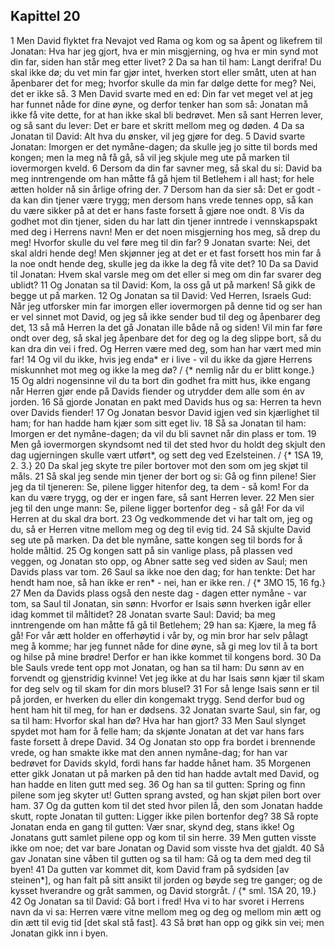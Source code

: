 ## Kapittel 20

1 Men David flyktet fra Nevajot ved Rama og kom og sa åpent og likefrem til Jonatan: Hva har jeg gjort, hva er min misgjerning, og hva er min synd mot din far, siden han står meg etter livet?
2 Da sa han til ham: Langt derifra! Du skal ikke dø; du vet min far gjør intet, hverken stort eller smått, uten at han åpenbarer det for meg; hvorfor skulle da min far dølge dette for meg? Nei, det er ikke så.
3 Men David svarte med en ed: Din far vet meget vel at jeg har funnet nåde for dine øyne, og derfor tenker han som så: Jonatan må ikke få vite dette, for at han ikke skal bli bedrøvet. Men så sant Herren lever, og så sant du lever: Det er bare et skritt mellom meg og døden.
4 Da sa Jonatan til David: Alt hva du ønsker, vil jeg gjøre for deg.
5 David svarte Jonatan: Imorgen er det nymåne-dagen; da skulle jeg jo sitte til bords med kongen; men la meg nå få gå, så vil jeg skjule meg ute på marken til iovermorgen kveld.
6 Dersom da din far savner meg, så skal du si: David ba meg inntrengende om han måtte få gå hjem til Betlehem i all hast; for hele ætten holder nå sin årlige ofring der.
7 Dersom han da sier så: Det er godt - da kan din tjener være trygg; men dersom hans vrede tennes opp, så kan du være sikker på at det er hans faste forsett å gjøre noe ondt.
8 Vis da godhet mot din tjener, siden du har latt din tjener inntrede i vennskapspakt med deg i Herrens navn! Men er det noen misgjerning hos meg, så drep du meg! Hvorfor skulle du vel føre meg til din far?
9 Jonatan svarte: Nei, det skal aldri hende deg! Men skjønner jeg at det er et fast forsett hos min far å la noe ondt hende deg, skulle jeg da ikke la deg få vite det?
10 Da sa David til Jonatan: Hvem skal varsle meg om det eller si meg om din far svarer deg ublidt?
11 Og Jonatan sa til David: Kom, la oss gå ut på marken! Så gikk de begge ut på marken.
12 Og Jonatan sa til David: Ved Herren, Israels Gud: Når jeg utforsker min far imorgen eller iovermorgen på denne tid og ser han er vel sinnet mot David, og jeg så ikke sender bud til deg og åpenbarer deg det,
13 så må Herren la det gå Jonatan ille både nå og siden! Vil min far føre ondt over deg, så skal jeg åpenbare det for deg og la deg slippe bort, så du kan dra din vei i fred. Og Herren være med deg, som han har vært med min far!
14 Og vil du ikke, hvis jeg enda* er i live - vil du ikke da gjøre Herrens miskunnhet mot meg og ikke la meg dø? / {* nemlig når du er blitt konge.}
15 Og aldri nogensinne vil du ta bort din godhet fra mitt hus, ikke engang når Herren gjør ende på Davids fiender og utrydder dem alle som én av jorden.
16 Så gjorde Jonatan en pakt med Davids hus og sa: Herren ta hevn over Davids fiender!
17 Og Jonatan besvor David igjen ved sin kjærlighet til ham; for han hadde ham kjær som sitt eget liv.
18 Så sa Jonatan til ham: Imorgen er det nymåne-dagen; da vil du bli savnet når din plass er tom.
19 Men gå iovermorgen skyndsomt ned til det sted hvor du holdt deg skjult den dag ugjerningen skulle vært utført*, og sett deg ved Ezelsteinen. / {* 1SA 19, 2. 3.}
20 Da skal jeg skyte tre piler bortover mot den som om jeg skjøt til måls.
21 Så skal jeg sende min tjener der bort og si: Gå og finn pilene! Sier jeg da til tjeneren: Se, pilene ligger hitenfor deg, ta dem - så kom! For da kan du være trygg, og der er ingen fare, så sant Herren lever.
22 Men sier jeg til den unge mann: Se, pilene ligger bortenfor deg - så gå! For da vil Herren at du skal dra bort.
23 Og vedkommende det vi har talt om, jeg og du, så er Herren vitne mellom meg og deg til evig tid.
24 Så skjulte David seg ute på marken. Da det ble nymåne, satte kongen seg til bords for å holde måltid.
25 Og kongen satt på sin vanlige plass, på plassen ved veggen, og Jonatan sto opp, og Abner satte seg ved siden av Saul; men Davids plass var tom.
26 Saul sa ikke noe den dag; for han tenkte: Det har hendt ham noe, så han ikke er ren* - nei, han er ikke ren. / {* 3MO 15, 16 fg.}
27 Men da Davids plass også den neste dag - dagen etter nymåne - var tom, sa Saul til Jonatan, sin sønn: Hvorfor er Isais sønn hverken igår eller idag kommet til måltidet?
28 Jonatan svarte Saul: David; ba meg inntrengende om han måtte få gå til Betlehem;
29 han sa: Kjære, la meg få gå! For vår ætt holder en offerhøytid i vår by, og min bror har selv pålagt meg å komme; har jeg funnet nåde for dine øyne, så gi meg lov til å ta bort og hilse på mine brødre! Derfor er han ikke kommet til kongens bord.
30 Da ble Sauls vrede tent opp mot Jonatan, og han sa til ham: Du sønn av en forvendt og gjenstridig kvinne! Vet jeg ikke at du har Isais sønn kjær til skam for deg selv og til skam for din mors blusel?
31 For så lenge Isais sønn er til på jorden, er hverken du eller din kongemakt trygg. Send derfor bud og hent ham hit til meg, for han er dødsens.
32 Jonatan svarte Saul, sin far, og sa til ham: Hvorfor skal han dø? Hva har han gjort?
33 Men Saul slynget spydet mot ham for å felle ham; da skjønte Jonatan at det var hans fars faste forsett å drepe David.
34 Og Jonatan sto opp fra bordet i brennende vrede, og han smakte ikke mat den annen nymåne-dag; for han var bedrøvet for Davids skyld, fordi hans far hadde hånet ham.
35 Morgenen etter gikk Jonatan ut på marken på den tid han hadde avtalt med David, og han hadde en liten gutt med seg.
36 Og han sa til gutten: Spring og finn pilene som jeg skyter ut! Gutten sprang avsted, og han skjøt pilen bort over ham.
37 Og da gutten kom til det sted hvor pilen lå, den som Jonatan hadde skutt, ropte Jonatan til gutten: Ligger ikke pilen bortenfor deg?
38 Så ropte Jonatan enda en gang til gutten: Vær snar, skynd deg, stans ikke! Og Jonatans gutt samlet pilene opp og kom til sin herre.
39 Men gutten visste ikke om noe; det var bare Jonatan og David som visste hva det gjaldt.
40 Så gav Jonatan sine våben til gutten og sa til ham: Gå og ta dem med deg til byen!
41 Da gutten var kommet dit, kom David fram på sydsiden [av steinen*], og han falt på sitt ansikt til jorden og bøyde seg tre ganger; og de kysset hverandre og gråt sammen, og David storgråt. / {* sml. 1SA 20, 19.}
42 Og Jonatan sa til David: Gå bort i fred! Hva vi to har svoret i Herrens navn da vi sa: Herren være vitne mellom meg og deg og mellom min ætt og din ætt til evig tid [det skal stå fast].
43 Så brøt han opp og gikk sin vei; men Jonatan gikk inn i byen.
